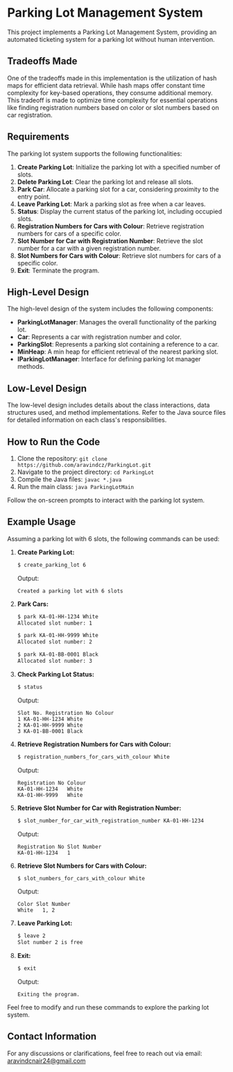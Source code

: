 # Parking Lot Management System

This project implements a Parking Lot Management System, providing an automated ticketing system for a parking lot without human intervention.

## Tradeoffs Made

One of the tradeoffs made in this implementation is the utilization of hash maps for efficient data retrieval. While hash maps offer constant time complexity for key-based operations, they consume additional memory. This tradeoff is made to optimize time complexity for essential operations like finding registration numbers based on color or slot numbers based on car registration.

## Requirements

The parking lot system supports the following functionalities:

1. **Create Parking Lot**: Initialize the parking lot with a specified number of slots.
2. **Delete Parking Lot**: Clear the parking lot and release all slots.
3. **Park Car**: Allocate a parking slot for a car, considering proximity to the entry point.
4. **Leave Parking Lot**: Mark a parking slot as free when a car leaves.
5. **Status**: Display the current status of the parking lot, including occupied slots.
6. **Registration Numbers for Cars with Colour**: Retrieve registration numbers for cars of a specific color.
7. **Slot Number for Car with Registration Number**: Retrieve the slot number for a car with a given registration number.
8. **Slot Numbers for Cars with Colour**: Retrieve slot numbers for cars of a specific color.
9. **Exit**: Terminate the program.

## High-Level Design

The high-level design of the system includes the following components:

- **ParkingLotManager**: Manages the overall functionality of the parking lot.
- **Car**: Represents a car with registration number and color.
- **ParkingSlot**: Represents a parking slot containing a reference to a car.
- **MinHeap**: A min heap for efficient retrieval of the nearest parking slot.
- **IParkingLotManager**: Interface for defining parking lot manager methods.

## Low-Level Design

The low-level design includes details about the class interactions, data structures used, and method implementations. Refer to the Java source files for detailed information on each class's responsibilities.

## How to Run the Code

1. Clone the repository: `git clone https://github.com/aravindcz/ParkingLot.git`
2. Navigate to the project directory: `cd ParkingLot`
3. Compile the Java files: `javac *.java`
4. Run the main class: `java ParkingLotMain`

Follow the on-screen prompts to interact with the parking lot system.

## Example Usage

Assuming a parking lot with 6 slots, the following commands can be used:

1. **Create Parking Lot:**
    ```bash
    $ create_parking_lot 6
    ```
    Output: 
    ```
    Created a parking lot with 6 slots
    ```

2. **Park Cars:**
    ```bash
    $ park KA-01-HH-1234 White
    Allocated slot number: 1

    $ park KA-01-HH-9999 White
    Allocated slot number: 2

    $ park KA-01-BB-0001 Black
    Allocated slot number: 3
    ```

3. **Check Parking Lot Status:**
    ```bash
    $ status
    ```
    Output:
    ```
    Slot No. Registration No Colour
    1 KA-01-HH-1234 White
    2 KA-01-HH-9999 White
    3 KA-01-BB-0001 Black
    ```

4. **Retrieve Registration Numbers for Cars with Colour:**
    ```bash
    $ registration_numbers_for_cars_with_colour White
    ```
    Output:
    ```
    Registration No Colour
    KA-01-HH-1234   White
    KA-01-HH-9999   White
    ```

5. **Retrieve Slot Number for Car with Registration Number:**
    ```bash
    $ slot_number_for_car_with_registration_number KA-01-HH-1234
    ```
    Output:
    ```
    Registration No Slot Number
    KA-01-HH-1234   1
    ```

6. **Retrieve Slot Numbers for Cars with Colour:**
    ```bash
    $ slot_numbers_for_cars_with_colour White
    ```
    Output:
    ```
    Color Slot Number
    White   1, 2
    ```

7. **Leave Parking Lot:**
    ```bash
    $ leave 2
    Slot number 2 is free
    ```

8. **Exit:**
    ```bash
    $ exit
    ```
    Output:
    ```
    Exiting the program.
    ```

Feel free to modify and run these commands to explore the parking lot system.


## Contact Information

For any discussions or clarifications, feel free to reach out via email: aravindcnair24@gmail.com
